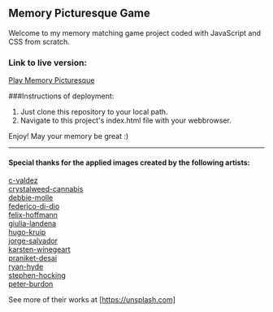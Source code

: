 ## Memory Picturesque Game

Welcome to my memory matching game project coded with JavaScript and CSS from scratch. 

### Link to live version:  
[Play Memory Picturesque](https://michalkoder.github.io/memory-picturesque)

###Instructions of deployment:

1. Just clone this repository to your local path.
1. Navigate to this project's index.html file with your webbrowser.  

Enjoy! May your memory be great :)

------

#### Special thanks for the applied images created by the following artists:  


[c-valdez](https://unsplash.com/s/photos/c-valdez)  
[crystalweed-cannabis](https://unsplash/com/s/photos/crystalweed-cannabis)  
[debbie-molle](https://unsplash/com/s/photos/debbie-molle)  
[federico-di-dio](https://unsplash/com/s/photos/federico-di-dio)  
[felix-hoffmann](https://unsplash/com/s/photos/felix-hoffman)  
[giulia-landena](https://unsplash/com/s/photos/giulia-landena)  
[hugo-kruip](https://unsplash/com/s/photos/hugo-kruip)  
[jorge-salvador](https://unsplash/com/s/photos/jorge-salvador)  
[karsten-winegeart](https://unsplash/com/s/photos/karsten-winegeart)  
[praniket-desai](https://unsplash/com/s/photos/praniket-desai)  
[ryan-hyde](https://unsplash/com/s/photos/ryan-hyde)  
[stephen-hocking](https://unsplash/com/s/photos/stephen-hocking)  
[peter-burdon](https://unsplash/com/s/photos/peter-burdon)  


See more of their works at [https://unsplash.com]


